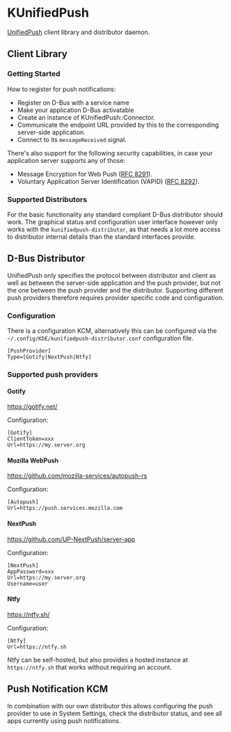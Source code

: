 # KUnifiedPush

[UnifiedPush](https://unifiedpush.org) client library and distributor daemon.

## Client Library

### Getting Started

How to register for push notifications:
- Register on D-Bus with a service name
- Make your application D-Bus activatable
- Create an instance of KUnifiedPush::Connector.
- Communicate the endpoint URL provided by this to the corresponding server-side application.
- Connect to its `messageReceived` signal.

There's also support for the following security capabilities, in case your application server
supports any of those:
- Message Encryption for Web Push ([RFC 8291](https://datatracker.ietf.org/doc/rfc8291/)).
- Voluntary Application Server Identification (VAPID) ([RFC 8292](https://datatracker.ietf.org/doc/rfc8292/)).

### Supported Distributors

For the basic functionality any standard compliant D-Bus distributor should work.
The graphical status and configuration user interface however only works with
the `kunifiedpush-distributor`, as that needs a lot more access to distributor
internal details than the standard interfaces provide.

## D-Bus Distributor

UnifiedPush only specifies the protocol between distributor and client as well as
between the server-side application and the push provider, but not the one between
the push provider and the distributor. Supporting different push providers therefore
requires provider specific code and configuration.

### Configuration

There is a configuration KCM, alternatively this can be configured via
the `~/.config/KDE/kunifiedpush-distributor.conf` configuration file.

```
[PushProvider]
Type=[Gotify|NextPush|Ntfy]
```

### Supported push providers

#### Gotify

https://gotify.net/

Configuration:

```
[Gotify]
ClientToken=xxx
Url=https://my.server.org
```

#### Mozilla WebPush

https://github.com/mozilla-services/autopush-rs

Configuration:

```
[Autopush]
Url=https://push.services.mozilla.com
````

#### NextPush

https://github.com/UP-NextPush/server-app

Configuration:

```
[NextPush]
AppPassword=xxx
Url=https://my.server.org
Username=user
```

#### Ntfy

https://ntfy.sh/

Configuration:

```
[Ntfy]
Url=https://ntfy.sh
```

Ntfy can be self-hosted, but also provides a hosted instance at `https://ntfy.sh` that
works without requiring an account.

## Push Notification KCM

In combination with our own distributor this allows configuring the push provider to use
in System Settings, check the distributor status, and see all apps currently using push
notifications.
